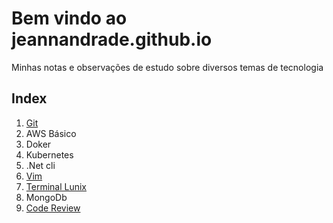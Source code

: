 # Bem vindo ao jeannandrade.github.io

Minhas notas e observações de estudo sobre diversos temas de tecnologia

## Index

1. [Git](git/index.md)
1. AWS Básico
1. Doker
1. Kubernetes
1. .Net cli
1. [Vim](vim/index.md)
1. [Terminal Lunix](linux/index.md)
1. MongoDb
1. [Code Review](code_review/index.md)
